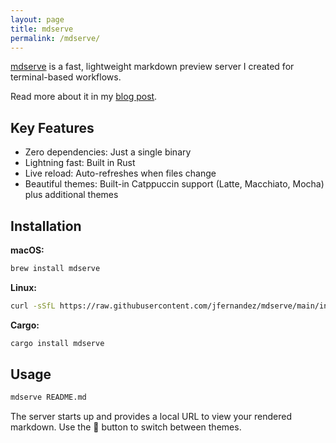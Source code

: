 ```yaml
---
layout: page
title: mdserve
permalink: /mdserve/
---
```


[mdserve](https://github.com/jfernandez/mdserve) is a fast, lightweight markdown preview server I created for terminal-based workflows.

Read more about it in my [blog post](/mdserve-fast-markdown-preview-terminal-workflows/).

## Key Features

- Zero dependencies: Just a single binary
- Lightning fast: Built in Rust
- Live reload: Auto-refreshes when files change
- Beautiful themes: Built-in Catppuccin support (Latte, Macchiato, Mocha) plus additional themes

## Installation

**macOS:**
```bash
brew install mdserve
```

**Linux:**
```bash
curl -sSfL https://raw.githubusercontent.com/jfernandez/mdserve/main/install.sh | bash
```

**Cargo:**
```bash
cargo install mdserve
```

## Usage

```bash
mdserve README.md
```

The server starts up and provides a local URL to view your rendered markdown. Use the 🎨 button to switch between themes.
